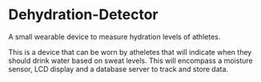 # Dehydration-Detector
A small wearable device to measure hydration levels of athletes. 

This is a device that can be worn by atheletes that will indicate when they should drink water based on sweat levels. This will encompass a moisture sensor, LCD display and a database server to track and store data. 

